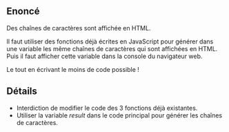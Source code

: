 ## Enoncé

Des chaînes de caractères sont affichée en HTML.

Il faut utiliser des fonctions déjà écrites en JavaScript pour générer dans une variable les même chaînes de caractères qui sont affichées en HTML. Puis il faut afficher cette variable dans la console du navigateur web.

Le tout en écrivant le moins de code possible !

## Détails

* Interdiction de modifier le code des 3 fonctions déjà existantes.
* Utiliser la variable *result* dans le code principal pour générer les chaînes de caractères.